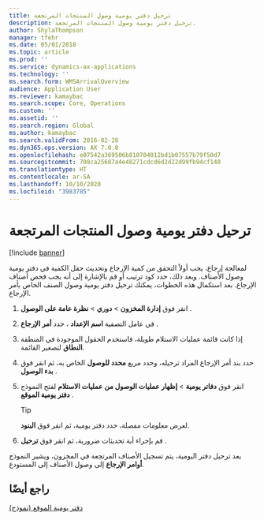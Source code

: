 ```yaml
---
title: ترحيل دفتر يومية وصول المنتجات المرتجعة
description: ترحيل دفتر يومية وصول المنتجات المرتجعة.
author: ShylaThompson
manager: tfehr
ms.date: 05/01/2018
ms.topic: article
ms.prod: ''
ms.service: dynamics-ax-applications
ms.technology: ''
ms.search.form: WMSArrivalOverview
audience: Application User
ms.reviewer: kamaybac
ms.search.scope: Core, Operations
ms.custom: ''
ms.assetid: ''
ms.search.region: Global
ms.author: kamaybac
ms.search.validFrom: 2016-02-28
ms.dyn365.ops.version: AX 7.0.0
ms.openlocfilehash: e07542a369506b810704012bd1b07557b79f50d7
ms.sourcegitcommit: 708ca25687a4e48271cdcd6d2d22d99fb94cf140
ms.translationtype: HT
ms.contentlocale: ar-SA
ms.lasthandoff: 10/10/2020
ms.locfileid: "3983785"
---
```

# <a name="post-arrival-journal-for-returned-products"></a>ترحيل دفتر يومية وصول المنتجات المرتجعة 

[!include [banner](../includes/banner.md)]


لمعالجة إرجاع، يجب أولاً التحقق من كمية الإرجاع وتحديث حقل الكمية في دفتر يومية وصول الأصناف. وبعد ذلك، حدد كود ترتيب أو قم بالإشارة إلى أنه يجب فحص أصناف الإرجاع. بعد استكمال هذه الخطوات، يمكنك ترحيل دفتر يومية وصول الصنف الخاص بأمر الإرجاع.

1.  انقر فوق **إدارة المخزون** \> **دوري** \> **نظرة عامة على الوصول** .

2.  في عامل التصفية **اسم الإعداد** ، حدد **أمر الإرجاع** .

3.  إذا كانت قائمة عمليات الاستلام طويلة، فاستخدم الحقول الموجودة في المنطقة **النطاق** لتصغير القائمة.

4.  حدد بند أمر الإرجاع المراد ترحيله، وحدد مربع **محدد للوصول‬** الخاص به، ثم انقر فوق **بدء الوصول** .

5.  انقر فوق **دفاتر يومية** \> **إظهار عمليات الوصول من عمليات الاستلام** لفتح النموذج **دفتر يومية الموقع** .
    

    > [!TIP]
    > <P>لعرض معلومات مفصلة، حدد دفتر يومية، ثم انقر فوق <STRONG>البنود</STRONG>.</P>


6.  قم بإجراء أية تحديثات ضرورية، ثم انقر فوق **ترحيل** .

بعد ترحيل دفتر اليومية، يتم تسجيل الأصناف المرتجعة في المخزون، ويشير النموذج **أوامر الإرجاع** إلى وصول الأصناف إلى المستودع.

## <a name="see-also"></a>راجع أيضًا

[دفتر يومية الموقع (نموذج)](https://technet.microsoft.com/library/aa584822\(v=ax.60\))

  


